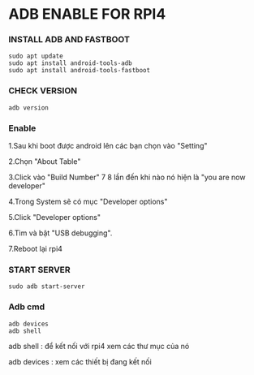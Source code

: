 # ADB ENABLE FOR RPI4

### INSTALL ADB AND FASTBOOT
```
sudo apt update
sudo apt install android-tools-adb
sudo apt install android-tools-fastboot
```

### CHECK VERSION
```
adb version
```
### Enable

1.Sau khi boot được android lên các bạn chọn vào "Setting" 

2.Chọn "About Table"

3.Click vào "Build Number" 7 8 lần đến khi nào nó hiện là "you are now developer"

4.Trong System sẽ có mục "Developer options"

5.Click "Developer options" 

6.Tìm và bật "USB debugging".

7.Reboot lại rpi4

### START SERVER 
```
sudo adb start-server
```

### Adb cmd
```
adb devices 
adb shell 
```


adb shell : để kết nối với rpi4 xem các thư mục của nó

adb devices : xem các thiết bị đang kết nối 
